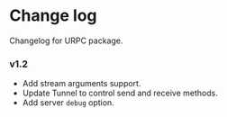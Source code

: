 # Change log

Changelog for URPC package.

### v1.2

* Add stream arguments support.
* Update Tunnel to control send and receive methods.
* Add server `debug` option.
